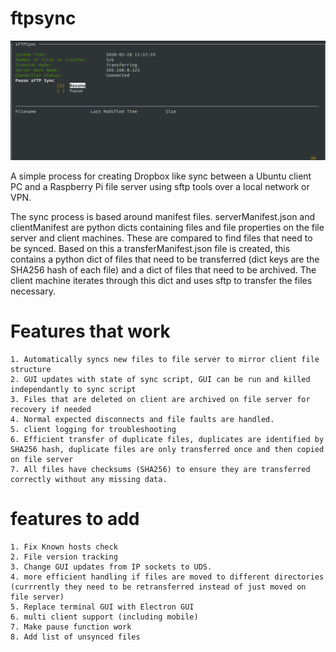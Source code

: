 # ftpsync
![](GUI.png)

A simple process for creating Dropbox like sync between a Ubuntu client PC and a Raspberry Pi file server using sftp tools over a local network or VPN. 

The sync process is based around manifest files. serverManifest.json and clientManifest are python dicts containing files and file properties on the file server and client machines. These are compared to find files that need to be synced. Based on this a transferManifest.json file is created, this contains a python dict of files that need to be transferred (dict keys are the SHA256 hash of each file) and a dict of files that need to be archived. The client machine iterates through this dict and uses sftp to transfer the files necessary.

# Features that work
    1. Automatically syncs new files to file server to mirror client file structure
    2. GUI updates with state of sync script, GUI can be run and killed independantly to sync script
    3. Files that are deleted on client are archived on file server for recovery if needed
    4. Normal expected disconnects and file faults are handled. 
    5. client logging for troubleshooting
    6. Efficient transfer of duplicate files, duplicates are identified by SHA256 hash, duplicate files are only transferred once and then copied on file server
    7. All files have checksums (SHA256) to ensure they are transferred correctly without any missing data. 
    
# features to add
    1. Fix Known hosts check 
    2. File version tracking
    3. Change GUI updates from IP sockets to UDS.
    4. more efficient handling if files are moved to different directories (currrently they need to be retransferred instead of just moved on file server)
    5. Replace terminal GUI with Electron GUI
    6. multi client support (including mobile)
    7. Make pause function work
    8. Add list of unsynced files